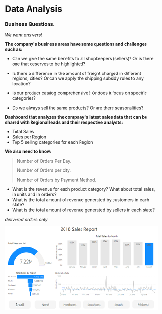 # Data Analysis 
### Business Questions.

_We want answers!_ 

**The company's business areas have some questions and challenges such as:**


- Can we give the same benefits to all shopkeepers (sellers)? Or is there one that deserves to be highlighted?


- Is there a difference in the amount of freight charged in different regions, cities? Or can we apply the shipping subsidy rules to any location?


- Is our product catalog comprehensive? Or does it focus on specific categories?


- Do we always sell the same products? Or are there seasonalities?



**Dashboard that analyzes the company's latest sales data that can be shared with Regional leads and their respective analysts:**

- Total Sales
- Sales per Region
- Top 5 selling categories for each Region



**We also need to know:**

> Number of Orders Per Day.
>
> Number of Orders per city.
>
> Number of Orders by Payment Method.

- What is the revenue for each product category? What about total sales, in units and in orders?
- What is the total amount of revenue generated by customers in each state? 
- What is the total amount of revenue generated by sellers in each state?

_delivered orders only_



<img src="images/dashboard_1.PNG" width="900" />

